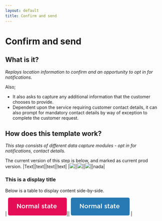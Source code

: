 ```yaml
---
layout: default
title: Confirm and send
---
```

# Confirm and send 

## What is it?

*Replays location information to confirm and an opportunity to opt in for notifications.* 

Also;

* It also asks to capture any additional information that the customer chooses to provide. 
* Dependent upon the service requiring customer contact details, it can also prompt for mandatory contact details by way of exception to complete the customer request. 

## How does this template work?

*This step consists of different data capture modules - opt in for notifications, contact details.* 

The current version of this step is below, and marked as current prod version.
|Text||text||text||text|
|![](components/img/Confirm_and_send_current_Sept_18.png)||![](components/img/Contact_details_module.png)||![](components/img/Opt_in_details_module.png)||nada|

### This is a display title
Below is a table to display content side-by-side.

| ![](components/img/button-primary.png)|| ![](components/img/button-secondary.png) |
